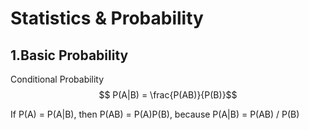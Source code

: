 <script type="text/javascript" src="https://cdn.mathjax.org/mathjax/latest/MathJax.js?config=TeX-AMS_HTML"></script>

# Statistics & Probability
## 1.Basic Probability
Conditional Probability
$$ P(A|B) = \frac{P(AB)}{P(B)}$$

If P(A) = P(A|B), then P(AB) = P(A)P(B), because P(A|B) = P(AB) / P(B)
<!--stackedit_data:
eyJoaXN0b3J5IjpbLTE4NjE0NjAwNDcsMTc3MDU5MzA1LC0xMz
M1MzAwOTg0XX0=
-->